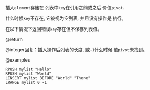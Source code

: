 插入`element`存储在 列表中`key`在引用之前或之后
价值`pivot`.

什么时候`key`不存在, 它被视为空列表, 并且没有操作是
执行。

在以下情况下返回错误`key`存在但不保存列表值。

@return

@integer回复：插入操作后列表的长度, 或`-1`什么时候
值`pivot`未找到。

@examples

```cli
RPUSH mylist "Hello"
RPUSH mylist "World"
LINSERT mylist BEFORE "World" "There"
LRANGE mylist 0 -1
```
